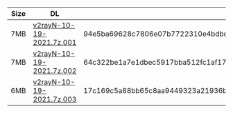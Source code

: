 |    Size   |     DL  | sha512sum |
|  ---  |  ---  |  ---  |
| 7MB | [v2rayN-10-19-2021.7z.001](https://cdn.jsdelivr.net/gh/googleians/v2rayN@main/v2rayN-10-19-2021.7z.001) | 94e5ba69628c7806e07b7722310e4bdbdbb53b49a0e8dff37f1a5b58ff3978f6f52b4711889ee6b938884a8b160188796b33224b8f81abd6d19440bbf83ddcea |
| 7MB | [v2rayN-10-19-2021.7z.002](https://cdn.jsdelivr.net/gh/googleians/v2rayN@main/v2rayN-10-19-2021.7z.002) | 64c322be1a7e1dbec5917bba512fc1af17c5cc210c70ec656805455008cceed6e2fccfe66a52fbac778e387bf603f100ae69ffc6c3be8c9dc2e9fca0c56e43f3 |
| 6MB | [v2rayN-10-19-2021.7z.003](https://cdn.jsdelivr.net/gh/googleians/v2rayN@main/v2rayN-10-19-2021.7z.003) | 17c169c5a88bb65c8aa9449323a21936bd18ff28f4052b089f7f2fa4360be458b7f36be058c6e9694fa96b40c874e4cf18d8c8afbef4fe0247c728a5e79eee6c |
